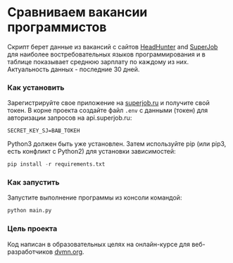 # Сравниваем вакансии программистов

Скрипт берет данные из вакансий с сайтов [HeadHunter](htps://hh.ru) and [SuperJob](https://superjob.ru) для наиболее востребовательных языков программирования и в таблице показывает среднюю зарплату по каждому из них. Актуальность данных - последние 30 дней.
### Как установить

Зарегистрируйте свое приложение на [superjob.ru](https://api.superjob.ru/register) и получите свой токен.
В корне проекта создайте файл `.env` с данными (токен) для авторизации запросов на api.superjob.ru:

```
SECRET_KEY_SJ=ВАШ_ТОКЕН
```
Python3 должен быть уже установлен. Затем используйте pip (или pip3, есть конфликт с Python2) для установки зависимостей:

```python
pip install -r requirements.txt
```
### Как запустить

Запустите выполнение программы из консоли командой:
```python
python main.py
```
### Цель проекта

Код написан в образовательных целях на онлайн-курсе для веб-разработчиков [dvmn.org](https://dvmn.org).